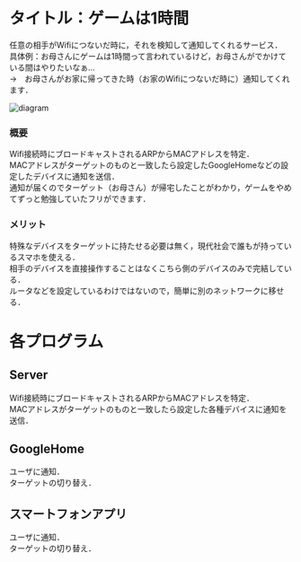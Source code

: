 # タイトル：ゲームは1時間  
任意の相手がWifiにつないだ時に，それを検知して通知してくれるサービス．  
具体例：お母さんにゲームは1時間って言われているけど，お母さんがでかけている間はやりたいなぁ...  
 →　お母さんがお家に帰ってきた時（お家のWifiにつないだ時に）通知してくれます．

![diagram](https://user-images.githubusercontent.com/29916489/62693490-95ad1400-ba0d-11e9-98e8-378923c4a63d.png)

### 概要
Wifi接続時にブロードキャストされるARPからMACアドレスを特定．  
MACアドレスがターゲットのものと一致したら設定したGoogleHomeなどの設定したデバイスに通知を送信．  
通知が届くのでターゲット（お母さん）が帰宅したことがわかり，ゲームをやめてずっと勉強していたフリができます．

### メリット  
特殊なデバイスをターゲットに持たせる必要は無く，現代社会で誰もが持っているスマホを使える．  
相手のデバイスを直接操作することはなくこちら側のデバイスのみで完結している．  
ルータなどを設定しているわけではないので，簡単に別のネットワークに移せる．  

# 各プログラム

## Server  
Wifi接続時にブロードキャストされるARPからMACアドレスを特定．  
MACアドレスがターゲットのものと一致したら設定した各種デバイスに通知を送信．  

## GoogleHome
ユーザに通知．  
ターゲットの切り替え．  

## スマートフォンアプリ  
ユーザに通知．  
ターゲットの切り替え．